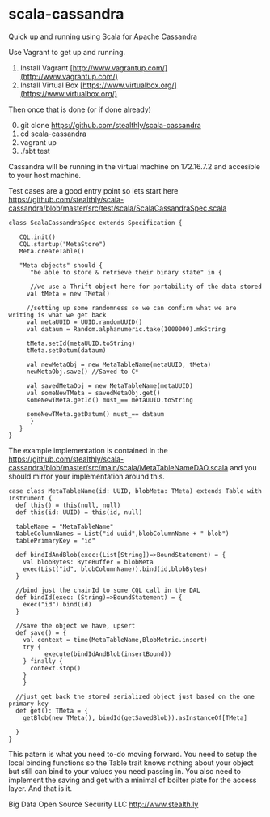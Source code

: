 scala-cassandra
===============

Quick up and running using Scala for Apache Cassandra

Use Vagrant to get up and running.

1) Install Vagrant [http://www.vagrantup.com/](http://www.vagrantup.com/)  
2) Install Virtual Box [https://www.virtualbox.org/](https://www.virtualbox.org/)  

Then once that is done (or if done already)

0) git clone https://github.com/stealthly/scala-cassandra
1) cd scala-cassandra
2) vagrant up  
3) ./sbt test  

Cassandra will be running in the virtual machine on 172.16.7.2 and accesible to your host machine.

Test cases are a good entry point so lets start here https://github.com/stealthly/scala-cassandra/blob/master/src/test/scala/ScalaCassandraSpec.scala

	class ScalaCassandraSpec extends Specification {

	   CQL.init()
	   CQL.startup("MetaStore")
	   Meta.createTable()

	   "Meta objects" should {
	      "be able to store & retrieve their binary state" in {

          //we use a Thrift object here for portability of the data stored
         val tMeta = new TMeta() 

         //setting up some randomness so we can confirm what we are writing is what we get back
         val metaUUID = UUID.randomUUID() 
         val dataum = Random.alphanumeric.take(1000000).mkString
         
         tMeta.setId(metaUUID.toString)
         tMeta.setDatum(dataum)

         val newMetaObj = new MetaTableName(metaUUID, tMeta)
         newMetaObj.save() //Saved to C*

         val savedMetaObj = new MetaTableName(metaUUID)
         val someNewTMeta = savedMetaObj.get()
         someNewTMeta.getId() must_== metaUUID.toString

         someNewTMeta.getDatum() must_== dataum
	      }
	   }
	}

The example implementation is contained in the https://github.com/stealthly/scala-cassandra/blob/master/src/main/scala/MetaTableNameDAO.scala and you should mirror your implementation around this.

	case class MetaTableName(id: UUID, blobMeta: TMeta) extends Table with Instrument {
	  def this() = this(null, null)
	  def this(id: UUID) = this(id, null)

	  tableName = "MetaTableName"
	  tableColumnNames = List("id uuid",blobColumnName + " blob")
	  tablePrimaryKey = "id"

	  def bindIdAndBlob(exec:(List[String])=>BoundStatement) = {
	    val blobBytes: ByteBuffer = blobMeta 
	    exec(List("id", blobColumnName)).bind(id,blobBytes)
	  }

	  //bind just the chainId to some CQL call in the DAL
	  def bindId(exec: (String)=>BoundStatement) = {
	    exec("id").bind(id)
	  }

	  //save the object we have, upsert
	  def save() = {
	    val context = time(MetaTableName,BlobMetric.insert)
	    try {
			  execute(bindIdAndBlob(insertBound))
	    } finally {
	      context.stop()
	    }
		}

	  //just get back the stored serialized object just based on the one primary key
	  def get(): TMeta = {     
	    getBlob(new TMeta(), bindId(getSavedBlob)).asInstanceOf[TMeta]
	    
	  }  
	}

This patern is what you need to-do moving forward.  You need to setup the local binding functions so the Table trait knows nothing about your object but still can bind to your values you need passing in.  You also need to implement the saving and get with a minimal of boilter plate for the access layer.  And that is it.

Big Data Open Source Security LLC
http://www.stealth.ly